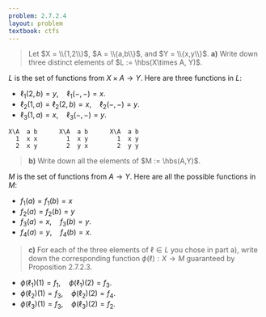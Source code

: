 ```yaml
---
problem: 2.7.2.4 
layout: problem
textbook: ctfs
---
```


> Let $X = \\{1,2\\}$, $A = \\{a,b\\}$, and $Y = \\{x,y\\}$.
> **a)** Write down three distinct elements of $L := \hbs(X\times A, Y)$.

$L$ is the set of functions from $X\times A \to Y$. Here are three functions in
$L$:

 - $\ell_1(2,b) = y, \quad \ell_1(-,-) = x$.
 - $\ell_2(1,a) = \ell_2(2,b) = x, \quad \ell_2(-,-) = y$.
 - $\ell_3(1,a) = x, \quad \ell_3(-,-) = y$.

```
X\A  a b      X\A  a b      X\A  a b
  1  x x        1  x y        1  x y
  2  x y        2  y x        2  y y
```

> **b)** Write down all the elements of $M := \hbs(A,Y)$.

$M$ is the set of functions from $A\to Y$. Here are all the possible functions
in $M$:
 - $f_1(a) = f_1(b) = x$
 - $f_2(a) = f_2(b) = y$
 - $f_3(a) = x, \quad f_3(b) = y$.
 - $f_4(a) = y, \quad f_4(b) = x$.

> **c)** For each of the three elements of $\ell \in L$ you chose in part a),
> write down the corresponding function $\phi(\ell): X\to M$ guaranteed by
> Proposition 2.7.2.3.

 - $\phi(\ell_1)(1) = f_1, \quad \phi(\ell_1)(2) = f_3$.
 - $\phi(\ell_2)(1) = f_3, \quad \phi(\ell_2)(2) = f_4$.
 - $\phi(\ell_3)(1) = f_3, \quad \phi(\ell_3)(2) = f_2$.
